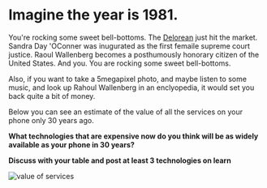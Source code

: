 # Imagine the year is 1981.  

You're rocking some sweet bell-bottoms.  The [Delorean](https://en.wikipedia.org/wiki/DeLorean_DMC-12) just hit the market. Sandra Day 'OConner was inugurated as the first femaile supreme court justice.  Raoul Wallenberg becomes a posthumously honorary citizen of the United States.  And you.  You are rocking some sweet bell-bottoms.

Also, if you want to take a 5megapixel photo, and maybe listen to some music, and look up Rahoul Wallenberg in an enclyopedia, it would set you back quite a bit of money.

Below you can see an estimate of the value of all the services on your phone only 30 years ago.  

**What technologies that are expensive now do you think will be as widely available as your phone in 30 years?**

**Discuss with your table and post at least 3 technologies on learn**

![value of services](https://pbs.twimg.com/media/CR-2WqrUAAAmUBk.jpg)
